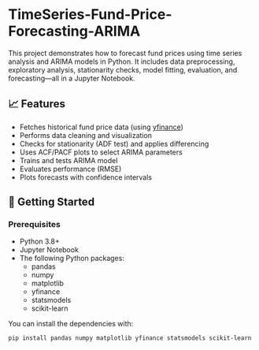# TimeSeries-Fund-Price-Forecasting-ARIMA


This project demonstrates how to forecast fund prices using time series analysis and ARIMA models in Python. It includes data preprocessing, exploratory analysis, stationarity checks, model fitting, evaluation, and forecasting—all in a Jupyter Notebook.

## 📈 Features

- Fetches historical fund price data (using [yfinance](https://github.com/ranaroussi/yfinance))
- Performs data cleaning and visualization
- Checks for stationarity (ADF test) and applies differencing
- Uses ACF/PACF plots to select ARIMA parameters
- Trains and tests ARIMA model
- Evaluates performance (RMSE)
- Plots forecasts with confidence intervals

## 🚀 Getting Started

### Prerequisites

- Python 3.8+
- Jupyter Notebook
- The following Python packages:
  - pandas
  - numpy
  - matplotlib
  - yfinance
  - statsmodels
  - scikit-learn

You can install the dependencies with:
```bash
pip install pandas numpy matplotlib yfinance statsmodels scikit-learn
